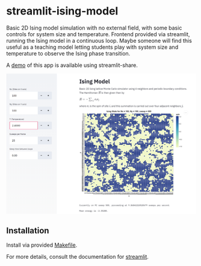 # streamlit-ising-model

Basic 2D Ising model simulation with no external field, with some basic controls for system size and temperature.  Frontend provided via streamlit, running the Ising model in a continuous loop.  Maybe someone will find this useful as a teaching model letting students play with system size and temperature to observe the Ising phase transition.

A [demo](https://share.streamlit.io/newmanrs/streamlit-ising-model/main) of this app is available using streamlit-share.

![](images/streamlit_ising_example.png)

## Installation
Install via provided [Makefile](Makefile).

For more details, consult the documentation for [streamlit](https://docs.streamlit.io/en/stable/).
